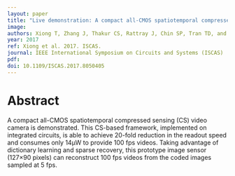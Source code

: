 ```yaml
---
layout: paper
title: "Live demonstration: A compact all-CMOS spatiotemporal compressed sensing video camera"
image:
authors: Xiong T, Zhang J, Thakur CS, Rattray J, Chin SP, Tran TD, and Etienne-Cummings R.
year: 2017
ref: Xiong et al. 2017. ISCAS.
journal: IEEE International Symposium on Circuits and Systems (ISCAS)
pdf:
doi: 10.1109/ISCAS.2017.8050405
---
```


# Abstract
A compact all-CMOS spatiotemporal compressed sensing (CS) video camera is demonstrated. This CS-based framework, implemented on integrated circuits, is able to achieve 20-fold reduction in the readout speed and consumes only 14μW to provide 100 fps videos. Taking advantage of dictionary learning and sparse recovery, this prototype image sensor (127×90 pixels) can reconstruct 100 fps videos from the coded images sampled at 5 fps.
